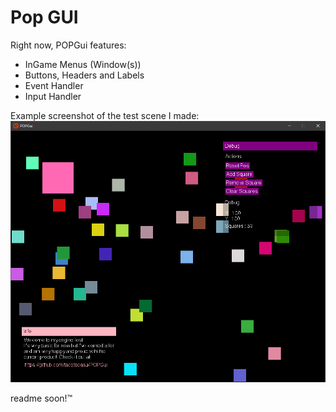 # Pop GUI
Right now, POPGui features:
- InGame Menus (Window(s))
- Buttons, Headers and Labels
- Event Handler
- Input Handler

Example screenshot of the test scene I made:
 ![alt text](media/POPGui_stresstest.png)
 
readme soon!™

